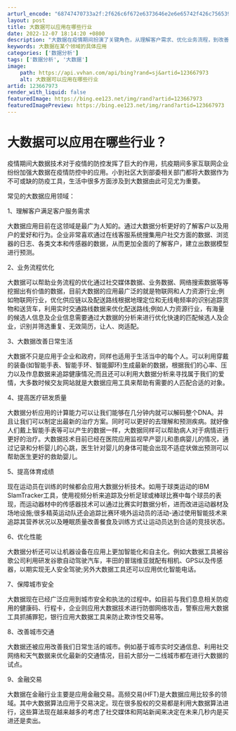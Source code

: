 ```yaml
---
arturl_encode: "68747470733a2f:2f626c6f672e6373646e2e6e65742f426c756539323132302f:61727469636c652f64657461696c732f313233363637393733"
layout: post
title: 大数据可以应用在哪些行业
date: 2022-12-07 18:14:20 +0800
description: "大数据在疫情期间扮演了关键角色，从理解客户需求、优化业务流程，到改善个人生活"
keywords: 大数据在某个领域的具体应用
categories: ['数据分析']
tags: ['数据分析', '大数据']
image:
    path: https://api.vvhan.com/api/bing?rand=sj&artid=123667973
    alt: 大数据可以应用在哪些行业
artid: 123667973
render_with_liquid: false
featuredImage: https://bing.ee123.net/img/rand?artid=123667973
featuredImagePreview: https://bing.ee123.net/img/rand?artid=123667973
---
```


# 大数据可以应用在哪些行业？

疫情期间大数据技术对于疫情的防控发挥了巨大的作用，抗疫期间多家互联网企业纷纷加强大数据在疫情防控中的应用。小到社区大到部委相关部门都将大数据作为不可或缺的防疫工具，生活中很多方面涉及到大数据由此可见尤为重要。

常见的大数据应用领域：

1、理解客户满足客户服务需求

大数据应用目前在这领域是最广为人知的。通过大数据分析更好的了解客户以及用户的爱好和行为。企业非常喜欢通过在线客服系统搜集用户社交方面的数据、浏览器的日志、各类文本和传感器的数据，从而更加全面的了解客户，建立出数据模型进行预测。

2、业务流程优化

大数据可以帮助业务流程的优化通过社交媒体数据、业务数据、网络搜索数据等等挖掘出有价值的数据，目前大数据的应用最广泛的就是物联网和人力资源行业;例如物联网行业，优化供应链以及配送路线根据地理定位和无线电频率的识别追踪货物和送货车，利用实时交通路线数据来优化配送路线;例如人力资源行业，有海量的候选人信息及企业信息需要通过大数据的分析来进行优化快速的匹配候选人及企业，识别并筛选重复、无效简历，让人、岗适配。

3、大数据改善日常生活

大数据不只是应用于企业和政府，同样也适用于生活当中的每个人。可以利用穿戴的装备(如智能手表、智能手环、智能脚环)生成最新的数据，根据我们的心率、压力以及作息数据来追踪健康情况;而且还可以利用大数据分析来寻找属于我们的爱情，大多数时候交友网站就是大数据应用工具来帮助有需要的人匹配合适的对象。

4、提高医疗研发质量

大数据分析应用的计算能力可以让我们能够在几分钟内就可以解码整个DNA。并且让我们可以制定出最新的治疗方案。同时可以更好的去理解和预测疾病。就好像人们戴上智能手表等可以产生的数据一样，大数据同样可以帮助病人对于病情进行更好的治疗。大数据技术目前已经在医院应用监视早产婴儿和患病婴儿的情况，通过记录和分析婴儿的心跳，医生针对婴儿的身体可能会出现不适症状做出预测可以帮助医生更好的救助婴儿。

5、提高体育成绩

现在运动员在训练的时候都会应用大数据分析技术。如用于球类运动的IBM SlamTracker工具，使用视频分析来追踪及分析足球或棒球比赛中每个球员的表现，而运动器材中的传感器技术可以通过比赛实时数据分析，进而改进运动器材及场地设施;很多精英运动队还会追踪比赛环境外运动员的活动-通过使用智能技术来追踪其营养状况以及睡眠质量改善餐食及训练方式让运动员达到合适的竞技状态。

6、优化性能

大数据分析还可以让机器设备在应用上更加智能化和自主化。例如大数据工具被谷歌公司利用研发谷歌自动驾驶汽车，丰田的普瑞维亚就配有相机、GPS以及传感器，以期实现无人安全驾驶;另外大数据工具还可以应用优化智能电话。

7、保障城市安全

大数据现在已经广泛应用到城市安全和执法的过程中。如目前与我们息息相关防疫用的健康码、行程卡，企业则应用大数据技术进行防御网络攻击，警察应用大数据工具抓捕罪犯，银行应用大数据工具来防止欺诈性交易等。

8、改善城市交通

大数据还被应用改善我们日常生活的城市。例如基于城市实时交通信息、利用社交网络和天气数据来优化最新的交通情况，目前大部分一二线城市都在进行大数据的试点。

9、金融交易

大数据在金融行业主要是应用金融交易。高频交易(HFT)是大数据应用比较多的领域。其中大数据算法应用于交易决定。现在很多股权的交易都是利用大数据算法进行，这些算法现在越来越多的考虑了社交媒体和网站新闻来决定在未来几秒内是买进还是卖出。